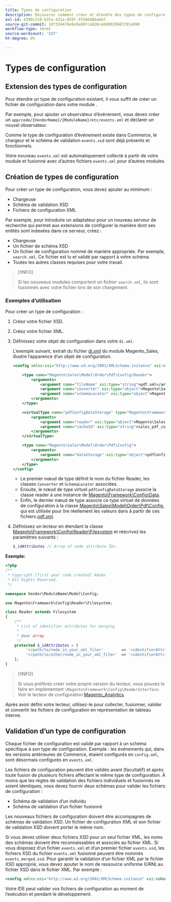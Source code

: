 ```yaml
---
title: Types de configuration
description: Découvrez comment créer et étendre des types de configuration dans Adobe Commerce. Découvrez les techniques de configuration et de personnalisation des modules.
exl-id: 4390c310-b35a-431a-859f-3fd46d8ba6bf
source-git-commit: 10f324478e9a5e80fc4d28ce680929687291e990
workflow-type: tm+mt
source-wordcount: '537'
ht-degree: 0%

---
```


# Types de configuration

## Extension des types de configuration

Pour étendre un type de configuration existant, il vous suffit de créer un fichier de configuration dans votre module .

Par exemple, pour ajouter un observateur d’événement, vous devez créer un `app/code/{VendorName}/{ModuleName}/etc/events.xml` et déclarer un nouvel observateur.

Comme le type de configuration d’événement existe dans Commerce, le chargeur et le schéma de validation `events.xsd` sont déjà présents et fonctionnels.

Votre nouveau `events.xml` est automatiquement collecté à partir de votre module et fusionné avec d’autres fichiers `events.xml` pour d’autres modules.

## Création de types de configuration

Pour créer un type de configuration, vous devez ajouter au minimum :

- Chargeuse
- Schéma de validation XSD
- Fichiers de configuration XML

Par exemple, pour introduire un adaptateur pour un nouveau serveur de recherche qui permet aux extensions de configurer la manière dont ses entités sont indexées dans ce serveur, créez :

- Chargeuse
- Un fichier de schéma XSD
- Un fichier de configuration nommé de manière appropriée. Par exemple, `search.xml`. Ce fichier est lu et validé par rapport à votre schéma.
- Toutes les autres classes requises pour votre travail.

>[!INFO]
>
>Si les nouveaux modules comportent un fichier `search.xml`, ils sont fusionnés avec votre fichier lors de son chargement.

### Exemples d’utilisation

Pour créer un type de configuration :

1. Créez votre fichier XSD.
1. Créez votre fichier XML.
1. Définissez votre objet de configuration dans votre `di.xml`.

   L’exemple suivant, extrait du fichier [di.xml](https://github.com/magento/magento2/blob/2.4/app/code/Magento/Sales/etc/di.xml) du module Magento_Sales, illustre l’apparence d’un objet de configuration.

   ```xml
   <config xmlns:xsi="http://www.w3.org/2001/XMLSchema-instance" xsi:noNamespaceSchemaLocation="urn:magento:framework:ObjectManager/etc/config.xsd">
   
       <type name="Magento\Sales\Model\Order\Pdf\Config\Reader">
           <arguments>
               <argument name="fileName" xsi:type="string">pdf.xml</argument>
               <argument name="converter" xsi:type="object">Magento\Sales\Model\Order\Pdf\Config\Converter</argument>
               <argument name="schemaLocator" xsi:type="object">Magento\Sales\Model\Order\Pdf\Config\SchemaLocator</argument>
           </arguments>
       </type>
   
       <virtualType name="pdfConfigDataStorage" type="Magento\Framework\Config\Data">
           <arguments>
               <argument name="reader" xsi:type="object">Magento\Sales\Model\Order\Pdf\Config\Reader</argument>
               <argument name="cacheId" xsi:type="string">sales_pdf_config</argument>
           </arguments>
       </virtualType>
   
       <type name="Magento\Sales\Model\Order\Pdf\Config">
           <arguments>
               <argument name="dataStorage" xsi:type="object">pdfConfigDataStorage</argument>
           </arguments>
       </type>
   </config>
   ```

   - Le premier nœud de type définit le nom du fichier Reader, les classes `Converter` et `SchemaLocator` associées.
   - Ensuite, le nœud de type virtuel `pdfConfigDataStorage` associe la classe reader à une instance de [Magento\Framework\Config\Data](https://github.com/magento/magento2/blob/2.4/lib/internal/Magento/Framework/Config/Data.php).
   - Enfin, le dernier nœud de type associe ce type virtuel de données de configuration à la classe [Magento\Sales\Model\Order\Pdf\Config](https://github.com/magento/magento2/blob/2.4/app/code/Magento/Sales/Model/Order/Pdf/Config.php), qui est utilisée pour lire réellement les valeurs dans à partir de ces fichiers [pdf.xml](https://github.com/magento/magento2/blob/2.4/app/code/Magento/Sales/etc/pdf.xml).

1. Définissez un lecteur en étendant la classe [Magento\Framework\Config\Reader\Filesystem](https://github.com/magento/magento2/blob/2.4/lib/internal/Magento/Framework/Config/Reader/Filesystem.php) et réécrivez les paramètres suivants :

   ```php
   $_idAttributes // Array of node attribute IDs.
   ```

**Exemple:**

```php
<?php
/**
 * Copyright [first year code created] Adobe
 * All Rights Reserved.
 */

namespace Vendor\ModuleName\Model\Config;

use Magento\Framework\Config\Reader\Filesystem;

class Reader extends Filesystem
{
    /**
     * List of identifier attributes for merging
     *
     * @var array
     */
    protected $_idAttributes = [
         '</path/to/node_in_your_xml_file>'        => '<identifierAttributeName>',
         '</path/to/other/node_in_your_xml_file>'  => '<identifierAttributeName>',
    ];
}
```

>[!INFO]
>
>Si vous préférez créer votre propre version du lecteur, vous pouvez le faire en implémentant `\Magento\Framework\Config\ReaderInterface`. Voir le lecteur de configuration [Magento_Analytics](https://github.com/magento/magento2/blob/2.4/app/code/Magento/Analytics/ReportXml/Config/Reader.php)

Après avoir défini votre lecteur, utilisez-le pour collecter, fusionner, valider et convertir les fichiers de configuration en représentation de tableau interne.

## Validation d’un type de configuration

Chaque fichier de configuration est validé par rapport à un schéma spécifique à son type de configuration. Exemple : les événements qui, dans les versions antérieures de Commerce, étaient configurés en `config.xml`, sont désormais configurés en `events.xml`.

Les fichiers de configuration peuvent être validés avant (facultatif) et après toute fusion de plusieurs fichiers affectant le même type de configuration. À moins que les règles de validation des fichiers individuels et fusionnés ne soient identiques, vous devez fournir deux schémas pour valider les fichiers de configuration :

- Schéma de validation d’un individu
- Schéma de validation d’un fichier fusionné

Les nouveaux fichiers de configuration doivent être accompagnés de schémas de validation XSD. Un fichier de configuration XML et son fichier de validation XSD doivent porter le même nom.

Si vous devez utiliser deux fichiers XSD pour un seul fichier XML, les noms des schémas doivent être reconnaissables et associés au fichier XML.
Si vous disposez d’un fichier `events.xml` et d’un premier fichier `events.xsd`, les fichiers XSD du fichier `events.xml` fusionné peuvent être nommés `events_merged.xsd`.
Pour garantir la validation d’un fichier XML par le fichier XSD approprié, vous devez ajouter le nom de ressource uniforme (URN) au fichier XSD dans le fichier XML. Par exemple :

```xml
<config xmlns:xsi="http://www.w3.org/2001/XMLSchema-instance" xsi:noNamespaceSchemaLocation="urn:magento:framework:ObjectManager:etc/config.xsd">
```

Votre IDE peut valider vos fichiers de configuration au moment de l’exécution et pendant le développement.
